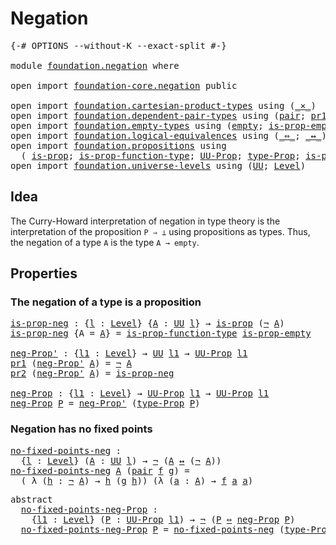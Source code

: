 # Negation

<pre class="Agda"><a id="21" class="Symbol">{-#</a> <a id="25" class="Keyword">OPTIONS</a> <a id="33" class="Pragma">--without-K</a> <a id="45" class="Pragma">--exact-split</a> <a id="59" class="Symbol">#-}</a>

<a id="64" class="Keyword">module</a> <a id="71" href="foundation.negation.html" class="Module">foundation.negation</a> <a id="91" class="Keyword">where</a>

<a id="98" class="Keyword">open</a> <a id="103" class="Keyword">import</a> <a id="110" href="foundation-core.negation.html" class="Module">foundation-core.negation</a> <a id="135" class="Keyword">public</a>

<a id="143" class="Keyword">open</a> <a id="148" class="Keyword">import</a> <a id="155" href="foundation.cartesian-product-types.html" class="Module">foundation.cartesian-product-types</a> <a id="190" class="Keyword">using</a> <a id="196" class="Symbol">(</a><a id="197" href="foundation-core.cartesian-product-types.html#577" class="Function Operator">_×_</a><a id="200" class="Symbol">)</a>
<a id="202" class="Keyword">open</a> <a id="207" class="Keyword">import</a> <a id="214" href="foundation.dependent-pair-types.html" class="Module">foundation.dependent-pair-types</a> <a id="246" class="Keyword">using</a> <a id="252" class="Symbol">(</a><a id="253" href="foundation-core.dependent-pair-types.html#575" class="InductiveConstructor">pair</a><a id="257" class="Symbol">;</a> <a id="259" href="foundation-core.dependent-pair-types.html#592" class="Field">pr1</a><a id="262" class="Symbol">;</a> <a id="264" href="foundation-core.dependent-pair-types.html#604" class="Field">pr2</a><a id="267" class="Symbol">)</a>
<a id="269" class="Keyword">open</a> <a id="274" class="Keyword">import</a> <a id="281" href="foundation.empty-types.html" class="Module">foundation.empty-types</a> <a id="304" class="Keyword">using</a> <a id="310" class="Symbol">(</a><a id="311" href="foundation-core.empty-types.html#1047" class="Datatype">empty</a><a id="316" class="Symbol">;</a> <a id="318" href="foundation-core.empty-types.html#2367" class="Function">is-prop-empty</a><a id="331" class="Symbol">)</a>
<a id="333" class="Keyword">open</a> <a id="338" class="Keyword">import</a> <a id="345" href="foundation.logical-equivalences.html" class="Module">foundation.logical-equivalences</a> <a id="377" class="Keyword">using</a> <a id="383" class="Symbol">(</a><a id="384" href="foundation-core.logical-equivalences.html#1025" class="Function Operator">_⇔_</a><a id="387" class="Symbol">;</a> <a id="389" href="foundation-core.logical-equivalences.html#886" class="Function Operator">_↔_</a><a id="392" class="Symbol">)</a>
<a id="394" class="Keyword">open</a> <a id="399" class="Keyword">import</a> <a id="406" href="foundation.propositions.html" class="Module">foundation.propositions</a> <a id="430" class="Keyword">using</a>
  <a id="438" class="Symbol">(</a> <a id="440" href="foundation-core.propositions.html#1246" class="Function">is-prop</a><a id="447" class="Symbol">;</a> <a id="449" href="foundation.propositions.html#3080" class="Function">is-prop-function-type</a><a id="470" class="Symbol">;</a> <a id="472" href="foundation-core.propositions.html#1322" class="Function">UU-Prop</a><a id="479" class="Symbol">;</a> <a id="481" href="foundation-core.propositions.html#1424" class="Function">type-Prop</a><a id="490" class="Symbol">;</a> <a id="492" href="foundation-core.propositions.html#1491" class="Function">is-prop-type-Prop</a><a id="509" class="Symbol">)</a>
<a id="511" class="Keyword">open</a> <a id="516" class="Keyword">import</a> <a id="523" href="foundation.universe-levels.html" class="Module">foundation.universe-levels</a> <a id="550" class="Keyword">using</a> <a id="556" class="Symbol">(</a><a id="557" href="foundation-core.universe-levels.html#222" class="Primitive">UU</a><a id="559" class="Symbol">;</a> <a id="561" href="Agda.Primitive.html#597" class="Postulate">Level</a><a id="566" class="Symbol">)</a>
</pre>
## Idea

The Curry-Howard interpretation of negation in type theory is the interpretation of the proposition `P ⇒ ⊥` using propositions as types. Thus, the negation of a type `A` is the type `A → empty`.

## Properties

### The negation of a type is a proposition

<pre class="Agda"><a id="is-prop-neg"></a><a id="846" href="foundation.negation.html#846" class="Function">is-prop-neg</a> <a id="858" class="Symbol">:</a> <a id="860" class="Symbol">{</a><a id="861" href="foundation.negation.html#861" class="Bound">l</a> <a id="863" class="Symbol">:</a> <a id="865" href="Agda.Primitive.html#597" class="Postulate">Level</a><a id="870" class="Symbol">}</a> <a id="872" class="Symbol">{</a><a id="873" href="foundation.negation.html#873" class="Bound">A</a> <a id="875" class="Symbol">:</a> <a id="877" href="foundation-core.universe-levels.html#222" class="Primitive">UU</a> <a id="880" href="foundation.negation.html#861" class="Bound">l</a><a id="881" class="Symbol">}</a> <a id="883" class="Symbol">→</a> <a id="885" href="foundation-core.propositions.html#1246" class="Function">is-prop</a> <a id="893" class="Symbol">(</a><a id="894" href="foundation-core.negation.html#452" class="Function">¬</a> <a id="896" href="foundation.negation.html#873" class="Bound">A</a><a id="897" class="Symbol">)</a>
<a id="899" href="foundation.negation.html#846" class="Function">is-prop-neg</a> <a id="911" class="Symbol">{</a><a id="912" class="Argument">A</a> <a id="914" class="Symbol">=</a> <a id="916" href="foundation.negation.html#916" class="Bound">A</a><a id="917" class="Symbol">}</a> <a id="919" class="Symbol">=</a> <a id="921" href="foundation.propositions.html#3080" class="Function">is-prop-function-type</a> <a id="943" href="foundation-core.empty-types.html#2367" class="Function">is-prop-empty</a>

<a id="neg-Prop&#39;"></a><a id="958" href="foundation.negation.html#958" class="Function">neg-Prop&#39;</a> <a id="968" class="Symbol">:</a> <a id="970" class="Symbol">{</a><a id="971" href="foundation.negation.html#971" class="Bound">l1</a> <a id="974" class="Symbol">:</a> <a id="976" href="Agda.Primitive.html#597" class="Postulate">Level</a><a id="981" class="Symbol">}</a> <a id="983" class="Symbol">→</a> <a id="985" href="foundation-core.universe-levels.html#222" class="Primitive">UU</a> <a id="988" href="foundation.negation.html#971" class="Bound">l1</a> <a id="991" class="Symbol">→</a> <a id="993" href="foundation-core.propositions.html#1322" class="Function">UU-Prop</a> <a id="1001" href="foundation.negation.html#971" class="Bound">l1</a>
<a id="1004" href="foundation-core.dependent-pair-types.html#592" class="Field">pr1</a> <a id="1008" class="Symbol">(</a><a id="1009" href="foundation.negation.html#958" class="Function">neg-Prop&#39;</a> <a id="1019" href="foundation.negation.html#1019" class="Bound">A</a><a id="1020" class="Symbol">)</a> <a id="1022" class="Symbol">=</a> <a id="1024" href="foundation-core.negation.html#452" class="Function">¬</a> <a id="1026" href="foundation.negation.html#1019" class="Bound">A</a>
<a id="1028" href="foundation-core.dependent-pair-types.html#604" class="Field">pr2</a> <a id="1032" class="Symbol">(</a><a id="1033" href="foundation.negation.html#958" class="Function">neg-Prop&#39;</a> <a id="1043" href="foundation.negation.html#1043" class="Bound">A</a><a id="1044" class="Symbol">)</a> <a id="1046" class="Symbol">=</a> <a id="1048" href="foundation.negation.html#846" class="Function">is-prop-neg</a>

<a id="neg-Prop"></a><a id="1061" href="foundation.negation.html#1061" class="Function">neg-Prop</a> <a id="1070" class="Symbol">:</a> <a id="1072" class="Symbol">{</a><a id="1073" href="foundation.negation.html#1073" class="Bound">l1</a> <a id="1076" class="Symbol">:</a> <a id="1078" href="Agda.Primitive.html#597" class="Postulate">Level</a><a id="1083" class="Symbol">}</a> <a id="1085" class="Symbol">→</a> <a id="1087" href="foundation-core.propositions.html#1322" class="Function">UU-Prop</a> <a id="1095" href="foundation.negation.html#1073" class="Bound">l1</a> <a id="1098" class="Symbol">→</a> <a id="1100" href="foundation-core.propositions.html#1322" class="Function">UU-Prop</a> <a id="1108" href="foundation.negation.html#1073" class="Bound">l1</a>
<a id="1111" href="foundation.negation.html#1061" class="Function">neg-Prop</a> <a id="1120" href="foundation.negation.html#1120" class="Bound">P</a> <a id="1122" class="Symbol">=</a> <a id="1124" href="foundation.negation.html#958" class="Function">neg-Prop&#39;</a> <a id="1134" class="Symbol">(</a><a id="1135" href="foundation-core.propositions.html#1424" class="Function">type-Prop</a> <a id="1145" href="foundation.negation.html#1120" class="Bound">P</a><a id="1146" class="Symbol">)</a>
</pre>
### Negation has no fixed points

<pre class="Agda"><a id="no-fixed-points-neg"></a><a id="1195" href="foundation.negation.html#1195" class="Function">no-fixed-points-neg</a> <a id="1215" class="Symbol">:</a>
  <a id="1219" class="Symbol">{</a><a id="1220" href="foundation.negation.html#1220" class="Bound">l</a> <a id="1222" class="Symbol">:</a> <a id="1224" href="Agda.Primitive.html#597" class="Postulate">Level</a><a id="1229" class="Symbol">}</a> <a id="1231" class="Symbol">(</a><a id="1232" href="foundation.negation.html#1232" class="Bound">A</a> <a id="1234" class="Symbol">:</a> <a id="1236" href="foundation-core.universe-levels.html#222" class="Primitive">UU</a> <a id="1239" href="foundation.negation.html#1220" class="Bound">l</a><a id="1240" class="Symbol">)</a> <a id="1242" class="Symbol">→</a> <a id="1244" href="foundation-core.negation.html#452" class="Function">¬</a> <a id="1246" class="Symbol">(</a><a id="1247" href="foundation.negation.html#1232" class="Bound">A</a> <a id="1249" href="foundation-core.logical-equivalences.html#886" class="Function Operator">↔</a> <a id="1251" class="Symbol">(</a><a id="1252" href="foundation-core.negation.html#452" class="Function">¬</a> <a id="1254" href="foundation.negation.html#1232" class="Bound">A</a><a id="1255" class="Symbol">))</a>
<a id="1258" href="foundation.negation.html#1195" class="Function">no-fixed-points-neg</a> <a id="1278" href="foundation.negation.html#1278" class="Bound">A</a> <a id="1280" class="Symbol">(</a><a id="1281" href="foundation-core.dependent-pair-types.html#575" class="InductiveConstructor">pair</a> <a id="1286" href="foundation.negation.html#1286" class="Bound">f</a> <a id="1288" href="foundation.negation.html#1288" class="Bound">g</a><a id="1289" class="Symbol">)</a> <a id="1291" class="Symbol">=</a>
  <a id="1295" class="Symbol">(</a> <a id="1297" class="Symbol">λ</a> <a id="1299" class="Symbol">(</a><a id="1300" href="foundation.negation.html#1300" class="Bound">h</a> <a id="1302" class="Symbol">:</a> <a id="1304" href="foundation-core.negation.html#452" class="Function">¬</a> <a id="1306" href="foundation.negation.html#1278" class="Bound">A</a><a id="1307" class="Symbol">)</a> <a id="1309" class="Symbol">→</a> <a id="1311" href="foundation.negation.html#1300" class="Bound">h</a> <a id="1313" class="Symbol">(</a><a id="1314" href="foundation.negation.html#1288" class="Bound">g</a> <a id="1316" href="foundation.negation.html#1300" class="Bound">h</a><a id="1317" class="Symbol">))</a> <a id="1320" class="Symbol">(λ</a> <a id="1323" class="Symbol">(</a><a id="1324" href="foundation.negation.html#1324" class="Bound">a</a> <a id="1326" class="Symbol">:</a> <a id="1328" href="foundation.negation.html#1278" class="Bound">A</a><a id="1329" class="Symbol">)</a> <a id="1331" class="Symbol">→</a> <a id="1333" href="foundation.negation.html#1286" class="Bound">f</a> <a id="1335" href="foundation.negation.html#1324" class="Bound">a</a> <a id="1337" href="foundation.negation.html#1324" class="Bound">a</a><a id="1338" class="Symbol">)</a>
</pre>
<pre class="Agda"><a id="1353" class="Keyword">abstract</a>
  <a id="no-fixed-points-neg-Prop"></a><a id="1364" href="foundation.negation.html#1364" class="Function">no-fixed-points-neg-Prop</a> <a id="1389" class="Symbol">:</a>
    <a id="1395" class="Symbol">{</a><a id="1396" href="foundation.negation.html#1396" class="Bound">l1</a> <a id="1399" class="Symbol">:</a> <a id="1401" href="Agda.Primitive.html#597" class="Postulate">Level</a><a id="1406" class="Symbol">}</a> <a id="1408" class="Symbol">(</a><a id="1409" href="foundation.negation.html#1409" class="Bound">P</a> <a id="1411" class="Symbol">:</a> <a id="1413" href="foundation-core.propositions.html#1322" class="Function">UU-Prop</a> <a id="1421" href="foundation.negation.html#1396" class="Bound">l1</a><a id="1423" class="Symbol">)</a> <a id="1425" class="Symbol">→</a> <a id="1427" href="foundation-core.negation.html#452" class="Function">¬</a> <a id="1429" class="Symbol">(</a><a id="1430" href="foundation.negation.html#1409" class="Bound">P</a> <a id="1432" href="foundation-core.logical-equivalences.html#1025" class="Function Operator">⇔</a> <a id="1434" href="foundation.negation.html#1061" class="Function">neg-Prop</a> <a id="1443" href="foundation.negation.html#1409" class="Bound">P</a><a id="1444" class="Symbol">)</a>
  <a id="1448" href="foundation.negation.html#1364" class="Function">no-fixed-points-neg-Prop</a> <a id="1473" href="foundation.negation.html#1473" class="Bound">P</a> <a id="1475" class="Symbol">=</a> <a id="1477" href="foundation.negation.html#1195" class="Function">no-fixed-points-neg</a> <a id="1497" class="Symbol">(</a><a id="1498" href="foundation-core.propositions.html#1424" class="Function">type-Prop</a> <a id="1508" href="foundation.negation.html#1473" class="Bound">P</a><a id="1509" class="Symbol">)</a>
</pre>